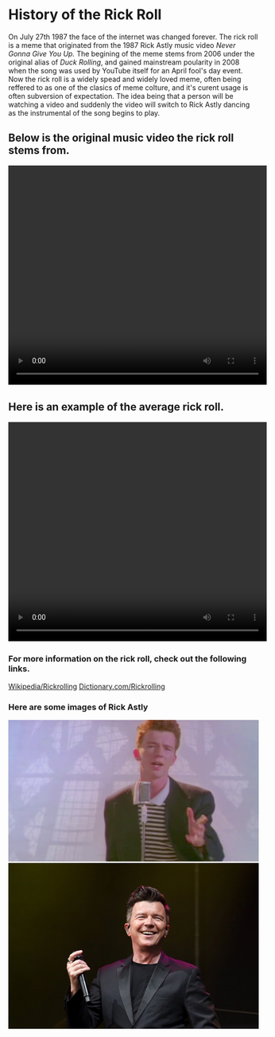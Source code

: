 <body>
  <h1> History of the Rick Roll </h1>
  <p1> On July 27th 1987 the face of the internet was changed forever. The rick roll is a meme that originated from the 1987 Rick Astly music video</p1><i> Never Gonna Give You Up.</i> <p2>The begining of the meme stems from 2006 under the original alias of <i>Duck Rolling</i>, and gained mainstream poularity in 2008 when the song was used by YouTube itself for an April fool's day event. Now the rick roll is a widely spead and widely loved meme, often being reffered to as one of the clasics of meme colture, and it's curent usage is often subversion of expectation. The idea being that a person will be watching a video and suddenly the video will switch to Rick Astly dancing as the instrumental of the song begins to play.                                                                                                                                              
   </p2>
    
                        
  <h2> Below is the original music video the rick roll stems from. </h2>
<video width="520" height="440" controls>
  <source src="Y2Mate.is - Rick Astley - Never Gonna Give You Up (Official Music Video)-dQw4w9WgXcQ-480p-1654732590863.mp4" type="video/mp4">
</video>
<h2> Here is an example of the average rick roll.</h2>
<video width="520" height="440" controls>
  <source src="the deadliest self defence move.mp4" type="video/mp4">
</video>
  <h3> For more information on the rick roll, check out the following links. </h3>
<a href="https://www.dictionary.com/e/slang/rickrolling/">Wikipedia/Rickrolling</a>
<a href="https://www.dictionary.com/e/slang/rickrolling/">Dictionary.com/Rickrolling</a>
  <h3> Here are some images of Rick Astly</h3>
<img src="Rick-Astley-Never-Gonna-Give-You-Up.jpg" alt="Rick Astly">
<img src="rick-astley-villa-maria-2020-billboard-1548-1627575428.jpg" alt="Rick Astly 2020">
